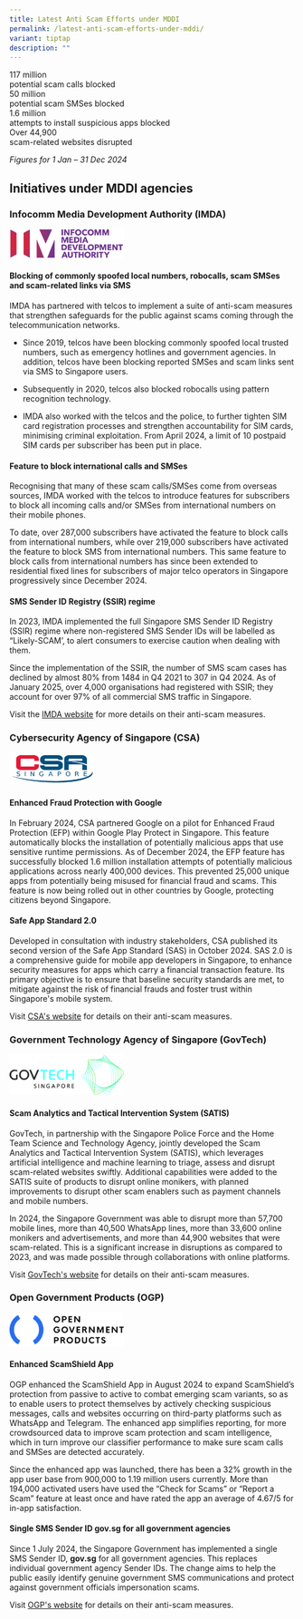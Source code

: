 ```yaml
---
title: Latest Anti Scam Efforts under MDDI
permalink: /latest-anti-scam-efforts-under-mddi/
variant: tiptap
description: ""
---
```

<div class="isomer-card-grid">
<div class="isomer-card">
<div class="isomer-card-body">
<div class="isomer-card-title">117 million</div>
<div class="isomer-card-description">potential scam calls blocked</div>
</div>
</div>
<div class="isomer-card">
<div class="isomer-card-body">
<div class="isomer-card-title">50 million</div>
<div class="isomer-card-description">potential scam SMSes blocked</div>
</div>
</div>
</div>
<div class="isomer-card-grid">
<div class="isomer-card">
<div class="isomer-card-body">
<div class="isomer-card-title">1.6 million</div>
<div class="isomer-card-description">attempts to install suspicious apps blocked</div>
</div>
</div>
<div class="isomer-card">
<div class="isomer-card-body">
<div class="isomer-card-title">Over 44,900</div>
<div class="isomer-card-description">scam-related websites disrupted</div>
</div>
</div>
</div>
<p><em>Figures for 1 Jan – 31 Dec 2024</em>
</p>
<h2>Initiatives under MDDI agencies</h2>
<h3>Infocomm Media Development Authority (IMDA)</h3>
<div class="isomer-image-wrapper">
<img style="width: 40%;" height="auto" width="100%" alt="IMDA logo" src="/images/Other Logos/imda_logo_colour.png">
</div>
<h4>Blocking of commonly spoofed local numbers, robocalls, scam SMSes and scam-related links via SMS</h4>
<p>IMDA has partnered with telcos to implement a suite of anti-scam measures
that strengthen safeguards for the public against scams coming through
the telecommunication networks.</p>
<ul data-tight="true" class="tight">
<li>
<p>Since 2019, telcos have been blocking commonly spoofed local trusted numbers,
such as emergency hotlines and government agencies. In addition, telcos
have been blocking reported SMSes and scam links sent via SMS to Singapore
users.</p>
</li>
<li>
<p>Subsequently in 2020, telcos also blocked robocalls using pattern recognition
technology.</p>
</li>
<li>
<p>IMDA also worked with the telcos and the police, to further tighten SIM
card registration processes and strengthen accountability for SIM cards,
minimising criminal exploitation. From April 2024, a limit of 10 postpaid
SIM cards per subscriber has been put in place.</p>
</li>
</ul>
<h4>Feature to block international calls and SMSes</h4>
<p>Recognising that many of these scam calls/SMSes come from overseas sources,
IMDA worked with the telcos to introduce features for subscribers to block
all incoming calls and/or SMSes from international numbers on their mobile
phones.</p>
<p>To date, over 287,000 subscribers have activated the feature to block
calls from international numbers, while over 219,000 subscribers have activated
the feature to block SMS from international numbers. This same feature
to block calls from international numbers has since been extended to residential
fixed lines for subscribers of major telco operators in Singapore progressively
since December 2024.</p>
<h4>SMS Sender ID Registry (SSIR) regime</h4>
<p>In 2023, IMDA implemented the full Singapore SMS Sender ID Registry (SSIR)
regime where non-registered SMS Sender IDs will be labelled as “Likely-SCAM’,
to alert consumers to exercise caution when dealing with them.&nbsp;&nbsp;</p>
<p>Since the implementation of the SSIR, the number of SMS scam cases has
declined by almost 80% from 1484 in Q4 2021 to 307 in Q4 2024. As of January
2025, over 4,000 organisations had registered with SSIR; they account for
over 97% of all commercial SMS traffic in Singapore.&nbsp;</p>
<p>Visit the <a href="https://www.imda.gov.sg/how-we-can-help/anti-scam-measures" rel="noopener nofollow" target="_blank">IMDA website</a> for
more details on their anti-scam measures.</p>
<h3>Cybersecurity Agency of Singapore (CSA)</h3>
<div class="isomer-image-wrapper">
<img style="width: 30%;" height="auto" width="100%" alt="CSA logo" src="/images/Other Logos/csa logo - color (june2015).jpg">
</div>
<h4>Enhanced Fraud Protection with Google</h4>
<p>In February 2024, CSA partnered Google on a pilot for Enhanced Fraud Protection
(EFP) within Google Play Protect in Singapore. This feature automatically
blocks the installation of potentially malicious apps that use sensitive
runtime permissions. As of December 2024, the EFP feature has successfully
blocked 1.6 million installation attempts of potentially malicious applications
across nearly 400,000 devices. This prevented 25,000 unique apps from potentially
being misused for financial fraud and scams. This feature is now being
rolled out in other countries by Google, protecting citizens beyond Singapore.</p>
<h4>Safe App Standard 2.0</h4>
<p>Developed in consultation with industry stakeholders, CSA published its
second version of the Safe App Standard (SAS) in October 2024. SAS 2.0
is a comprehensive guide for mobile app developers in Singapore, to enhance
security measures for apps which carry a financial transaction feature.
Its primary objective is to ensure that baseline security standards are
met, to mitigate against the risk of financial frauds and foster trust
within Singapore's mobile system.</p>
<p>Visit <a href="https://www.csa.gov.sg/" rel="noopener nofollow" target="_blank">CSA's website</a> for
details on their anti-scam measures.</p>
<h3>Government Technology Agency of Singapore (GovTech)</h3>
<div class="isomer-image-wrapper">
<img style="width: 40%;" height="auto" width="100%" alt="GovTech logo" src="/images/Other Logos/GovTechSg_True_Inline_Logo_2_Cyan_CMYK.jpg">
</div>
<h4>Scam Analytics and Tactical Intervention System (SATIS)</h4>
<p>GovTech, in partnership with the Singapore Police Force and the Home Team
Science and Technology Agency, jointly developed the Scam Analytics and
Tactical Intervention System (SATIS), which leverages artificial intelligence
and machine learning to triage, assess and disrupt scam-related websites
swiftly. Additional capabilities were added to the SATIS suite of products
to disrupt online monikers, with planned improvements to disrupt other
scam enablers such as payment channels and mobile numbers.</p>
<p>In 2024, the Singapore Government was able to disrupt more than 57,700
mobile lines, more than 40,500 WhatsApp lines, more than 33,600 online
monikers and advertisements, and more than 44,900 websites that were scam-related.
This is a significant increase in disruptions as compared to 2023, and
was made possible through collaborations with online platforms.</p>
<p>Visit <a href="https://www.tech.gov.sg/products-and-services/for-citizens/scam-prevention/" rel="noopener nofollow" target="_blank">GovTech's website</a> for
details on their anti-scam measures.</p>
<h3>Open Government Products (OGP)</h3>
<div class="isomer-image-wrapper">
<img style="width: 40%;" height="auto" width="100%" alt="OGP logo" src="/images/Other Logos/OGP_Logo_Hori_1.png">
</div>
<h4>Enhanced ScamShield App</h4>
<p>OGP enhanced the ScamShield App in August 2024 to expand ScamShield’s
protection from passive to active to combat emerging scam variants, so
as to enable users to protect themselves by actively checking suspicious
messages, calls and websites occurring on third-party platforms such as
WhatsApp and Telegram. The enhanced app simplifies reporting, for more
crowdsourced data to improve scam protection and scam intelligence, which
in turn improve our classifier performance to make sure scam calls and
SMSes are detected accurately.</p>
<p>Since the enhanced app was launched, there has been a 32% growth in the
app user base from 900,000 to 1.19 million users currently. More than 194,000
activated users have used the “Check for Scams” or “Report a Scam” feature
at least once and have rated the app an average of 4.67/5 for in-app satisfaction.</p>
<h4>Single SMS Sender ID <strong>gov.sg</strong> for all government agencies</h4>
<p>Since 1 July 2024, the Singapore Government has implemented a single SMS
Sender ID, <strong>gov.sg</strong> for all government agencies. This replaces
individual government agency Sender IDs. The change aims to help the public
easily identify genuine government SMS communications and protect against
government officials impersonation scams.</p>
<p>Visit <a href="https://www.open.gov.sg/" rel="noopener nofollow" target="_blank">OGP's website</a> for
details on their anti-scam measures.</p>
